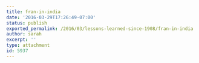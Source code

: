 ```yaml
---
title: fran-in-india
date: '2016-03-29T17:26:49-07:00'
status: publish
exported_permalink: /2016/03/lessons-learned-since-1908/fran-in-india
author: sarah
excerpt: ''
type: attachment
id: 5937
---
```

<!DOCTYPE html PUBLIC "-//W3C//DTD HTML 4.0 Transitional//EN" "http://www.w3.org/TR/REC-html40/loose.dtd">
<?xml encoding="UTF-8">
